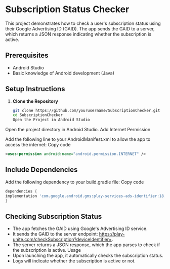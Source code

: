 # Subscription Status Checker

This project demonstrates how to check a user's subscription status using their Google Advertising ID (GAID). The app sends the GAID to a server, which returns a JSON response indicating whether the subscription is active.

## Prerequisites

- Android Studio
- Basic knowledge of Android development (Java)

## Setup Instructions

1. **Clone the Repository**

   ```bash
   git clone https://github.com/yourusername/SubscriptionChecker.git
   cd SubscriptionChecker
   Open the Project in Android Studio
   ```

Open the project directory in Android Studio.
Add Internet Permission

Add the following line to your AndroidManifest.xml to allow the app to access the internet:
Copy code

```xml
<uses-permission android:name="android.permission.INTERNET" />
```

## Include Dependencies

Add the following dependency to your build.gradle file:
Copy code

```gradle
dependencies {
implementation 'com.google.android.gms:play-services-ads-identifier:18.0.1'
}
```

## Checking Subscription Status

- The app fetches the GAID using Google's Advertising ID service.
- It sends the GAID to the server endpoint: https://play-unite.com/checkSubscription?deviceIdentifier=<GAID>.
- The server returns a JSON response, which the app parses to check if the subscription is active.
  Usage
- Upon launching the app, it automatically checks the subscription status.
- Logs will indicate whether the subscription is active or not.
